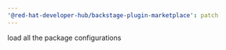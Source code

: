 ```yaml
---
'@red-hat-developer-hub/backstage-plugin-marketplace': patch
---
```


load all the package configurations
